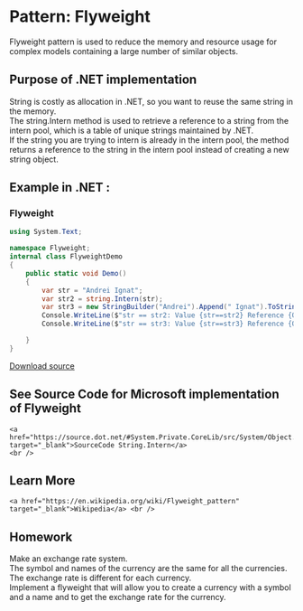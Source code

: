 
# Pattern:  Flyweight
<!-- id : 16 -->
Flyweight pattern is used to reduce the memory and resource usage for complex models containing a large number of similar objects.    <br />

## Purpose of .NET implementation

String is costly as allocation in .NET, so you want to reuse the same string in the memory.    <br />
The string.Intern method is used to retrieve a reference to a string from the intern pool, which is a table of unique strings maintained by .NET.    <br />
If the string you are trying to intern is already in the intern pool, the method returns a reference to the string in the intern pool instead of creating a new string object.    <br />

## Example in .NET : 


###  Flyweight
```csharp showLineNumbers title="Flyweight example for Pattern Flyweight"
using System.Text;

namespace Flyweight;
internal class FlyweightDemo
{
    public static void Demo()
    {
        var str = "Andrei Ignat";
        var str2 = string.Intern(str);
        var str3 = new StringBuilder("Andrei").Append(" Ignat").ToString();
        Console.WriteLine($"str == str2: Value {str==str2} Reference {Object.ReferenceEquals(str,str2)}");
        Console.WriteLine($"str == str3: Value {str==str3} Reference {Object.ReferenceEquals(str,str3)}");

    }
}

```


[Download source](/zipSourceCodes/flyweight.zip)



## See Source Code for Microsoft implementation of Flyweight

    <a href="https://source.dot.net/#System.Private.CoreLib/src/System/Object.CoreCLR.cs" target="_blank">SourceCode String.Intern</a>
    <br />


## Learn More

    <a href="https://en.wikipedia.org/wiki/Flyweight_pattern" target="_blank">Wikipedia</a> <br />


## Homework


Make an exchange rate system.    <br />
The symbol and names of the currency are the same for all the currencies.    <br />
The exchange rate is different for each currency.    <br />
Implement a flyweight that will allow you to create a currency with a symbol and a name and to get the exchange rate for the currency.    <br />


